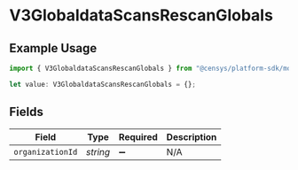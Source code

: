 # V3GlobaldataScansRescanGlobals

## Example Usage

```typescript
import { V3GlobaldataScansRescanGlobals } from "@censys/platform-sdk/models/operations";

let value: V3GlobaldataScansRescanGlobals = {};
```

## Fields

| Field              | Type               | Required           | Description        |
| ------------------ | ------------------ | ------------------ | ------------------ |
| `organizationId`   | *string*           | :heavy_minus_sign: | N/A                |